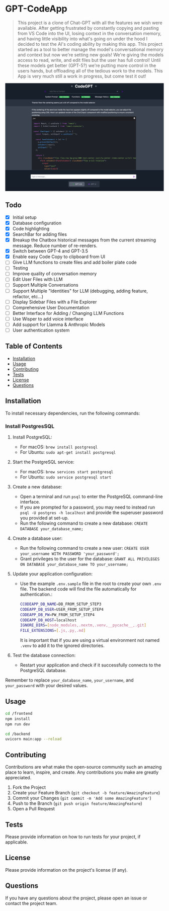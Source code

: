 # GPT-CodeApp

> This project is a clone of Chat-GPT with all the features we wish were available. After getting frustrated by constantly copying and pasting from VS Code into the UI, losing context in the conversation memory, and having little visibility into what's going on under the hood I decided to test the AI's coding ability by making this app. This project started as a tool to better manage the model's conversational memory and context but now we're setting new goals! We're giving the models access to read, write, and edit files but the user has full control! Until these models get better (GPT-5?) we're putting more control in the users hands, but offloading all of the tedious work to the models. This App is very much still a work in progress, but come test it out!

![](images/Snip20230801_3.png)

## Todo

- [x] Initial setup
- [x] Database configuration
- [x] Code highlighting
- [x] SearchBar for adding files
- [x] Breakup the Chatbox historical messages from the current streaming message. Reduce number of re-renders.
- [x] Switch between GPT-4 and GPT-3.5
- [x] Enable easy Code Copy to clipboard from UI
- [ ] Give LLM functions to create files and add boiler plate code
- [ ] Testing
- [ ] Improve quality of conversation memory
- [ ] Edit User Files with LLM
- [ ] Support Multiple Conversations
- [ ] Support Multiple "Identities" for LLM (debugging, adding feature, refactor, etc...)
- [ ] Display Sidebar Files with a File Explorer
- [ ] Comprehensive User Documentation
- [ ] Better Interface for Adding / Changing LLM Functions
- [ ] Use Wisper to add voice interface
- [ ] Add support for Llamma & Anthropic Models
- [ ] User authentication system

## Table of Contents

- [Installation](#installation)
- [Usage](#usage)
- [Contributing](#contributing)
- [Tests](#tests)
- [License](#license)
- [Questions](#questions)

## Installation

To install necessary dependencies, run the following commands:

### Install PostgresSQL
1. Install PostgreSQL: 
   - For macOS: `brew install postgresql`
   - For Ubuntu: `sudo apt-get install postgresql`

2. Start the PostgreSQL service:
   - For macOS: `brew services start postgresql`
   - For Ubuntu: `sudo service postgresql start`

3. Create a new database:
   - Open a terminal and run `psql` to enter the PostgreSQL command-line interface.
   - If you are prompted for a password, you may need to instead run `psql -U postgres -h localhost` and provide the superuser password you provided at set-up.
   - Run the following command to create a new database: `CREATE DATABASE your_database_name;`

4. Create a database user:
   - Run the following command to create a new user: `CREATE USER your_username WITH PASSWORD 'your_password';`
   - Grant privileges to the user for the database: `GRANT ALL PRIVILEGES ON DATABASE your_database_name TO your_username;`

5. Update your application configuration:
   - Use the example `.env.sample` file in the root to create your own `.env` file. The backend code will find the file automatically for authentication.:
      ```sh
      CCODEAPP_DB_NAME=DB_FROM_SETUP_STEP3
      CODEAPP_DB_USER=USER_FROM_SETUP_STEP4
      CODEAPP_DB_PW=PW_FROM_SETUP_STEP4
      CODEAPP_DB_HOST=localhost
      IGNORE_DIRS=[node_modules,.nextm,.venv,__pycache__,.git]
      FILE_EXTENSIONS=[.js,.py,.md]
      ```
      It is important that if you are using a virtual environment not named `.venv` to add it to the ignored directories.

6. Test the database connection:
   - Restart your application and check if it successfully connects to the PostgreSQL database.

Remember to replace `your_database_name`, `your_username`, and `your_password` with your desired values.

## Usage

```bash
cd /frontend
npm install
npm run dev
```

```bash
cd /backend
uvicorn main:app --reload
```

## Contributing

Contributions are what make the open-source community such an amazing place to learn, inspire, and create. Any contributions you make are greatly appreciated.

1. Fork the Project
2. Create your Feature Branch (`git checkout -b feature/AmazingFeature`)
3. Commit your Changes (`git commit -m 'Add some AmazingFeature'`)
4. Push to the Branch (`git push origin feature/AmazingFeature`)
5. Open a Pull Request

## Tests

Please provide information on how to run tests for your project, if applicable.

## License

Please provide information on the project's license (if any).

## Questions

If you have any questions about the project, please open an issue or contact the project team.

